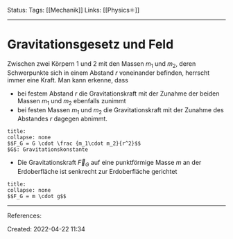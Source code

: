 Status:
Tags: [[Mechanik]]
Links: [[Physics⚛]]
___
# Gravitationsgesetz und Feld

Zwischen zwei Körpern 1 und 2 mit den Massen $m_1$ und $m_2$, deren Schwerpunkte sich in einem Abstand $r$ voneinander befinden, herrscht immer eine Kraft.
Man kann erkenne, dass 
- bei festem Abstand $r$ die Gravitationskraft mit der Zunahme der beiden Massen $m_1$ und $m_2$ ebenfalls zunimmt 
- bei festen Massen $m_1$ und $m_2$ die Gravitationskraft mit der Zunahme des Abstandes $r$ dagegen abnimmt.
```ad-Formula
title:
collapse: none
$$F_G = G \cdot \frac {m_1\cdot m_2}{r^2}$$
$G$: Gravitationskonstante
```
- Die Gravitationskraft $\overrightarrow F_G$ auf eine punktförmige Masse $m$ an der Erdoberfläche ist senkrecht zur Erdoberfläche gerichtet
```ad-Formula
title:
collapse: none
$$F_G = m \cdot g$$
```
___
References:

Created: 2022-04-22 11:34
